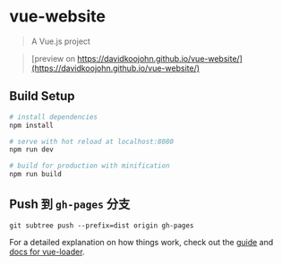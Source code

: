 # vue-website

> A Vue.js project

> [preview on https://davidkoojohn.github.io/vue-website/](https://davidkoojohn.github.io/vue-website/)

## Build Setup

``` bash
# install dependencies
npm install

# serve with hot reload at localhost:8080
npm run dev

# build for production with minification
npm run build
```

## Push 到 `gh-pages` 分支

```
git subtree push --prefix=dist origin gh-pages
```

For a detailed explanation on how things work, check out the [guide](http://vuejs-templates.github.io/webpack/) and [docs for vue-loader](http://vuejs.github.io/vue-loader).
